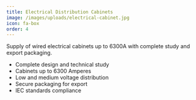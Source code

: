 ```yaml
---
title: Electrical Distribution Cabinets
image: /images/uploads/electrical-cabinet.jpg
icon: fa-box
order: 4
---
```


Supply of wired electrical cabinets up to 6300A with complete study and export packaging.

- Complete design and technical study
- Cabinets up to 6300 Amperes
- Low and medium voltage distribution
- Secure packaging for export
- IEC standards compliance
